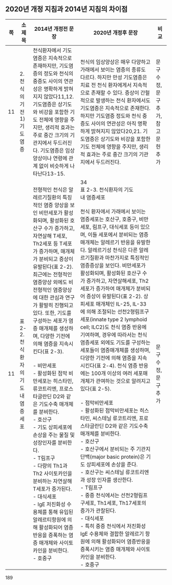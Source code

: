 ## 2020년 개정 지침과 2014년 지침의 차이점

| 쪽 | 소제목 | 2014년 개정전 문장 | 2020년 개정후 문장 | 비교 |
|---|---|---|---|---|
| 11 | 2. 천식의 기전<br>1) 기도염증 | 천식환자에서 기도염증은 지속적으로 존재하지만, 기도염증의 정도와 천식의 중증도 사이의 연관성은 명확하게 밝혀지지 않았다11,12. 기도염증은 상기도와 비강을 포함한 기도 전체에 영향을 주지만, 생리적 효과는 주로 중간 크기의 기관지에서 두드러진다. 기도염증은 임상 양상이나 연령에 관계 없이 비슷하게 나타난다13-15. | 천식의 임상양상은 매우 다양하고 가래에서 보이는 염증의 종류도 다르다. 하지만 만성 기도염증은 치료 전 천식 환자에게서 지속적으로 존재할 수 있다. 증상이 간헐적으로 발생하는 천식 환자에서도 기도염증은 지속적으로 존재한다. 하지만 기도염증 정도와 천식 중증도 사이의 연관성은 아직 명확하게 밝혀지지 않았다20,21. 기도염증은 상기도와 비강을 포함한 기도 전체에 영향을 주지만, 생리적 효과는 주로 중간 크기의 기관지에서 두드러진다. | 문구 수정, 문구 추가, 참고문헌 추가 |
| 11 | 표 2-2. 천식환자의 기도<br>내 염증세포 | 전형적인 천식은 알레르기질환의 특징적인 염증 양상을 보인 비만세포가 활성화되며, 활성화된 호산구 수가 증가하고, 자연살해 T세포, Th2세포 등 T세포가 증가하며, 매개체가 분비되고 증상이 유발된다(표 2-2). 최근에는 전형적인 염증양상 외에도 비전형적인 염증양상에 대한 관심과 연구가 활발히 진행되고 있다. 또한, 기도를 구성하는 세포가 염증 매개체를 생성하며, 다양한 기전에 의해 염증을 지속시킨다(표 2-3).<br><br>- 비만세포<br>  - 활성화된 점막 비만세포는 히스타민, 류코트리엔, 프로스타글란딘 D2와 같은 기도수축 매개체를 분비한다.<br>- 호산구<br>  - 기도 상피세포에 손상을 주는 물질 및 성장인자를 분비한다.<br>- T림프구<br>  - 다량의 Th1과 Th2 사이토카인을 분비하는 자연살해 T세포가 증가된다.<br>- 대식세포<br>  - IgE 저친화성 수용체를 통해 유입된 알레르티항원에 의해 활성화되어 염증반응을 증폭하는 염증 매개체와 사이토카인을 분비한다.<br>- 호중구 | 34<br>표 2-3. 천식환자의 기도<br>내 염증세포<br><br>천식 환자에서 가래에서 보이는 염증세포는 호산구, 호중구, 비만세포, 림프구, 대식세포 등이 있으며, 이들 세포에서 분비되는 염증 매개체는 알레르기 반응을 유발한다. 알레르기성 천식은 다른 알레르기질환과 마찬가지로 특징적인 염증증상을 보인다. 비만세포가 활성화되며, 활성화된 호산구 수가 증가하고, 자연살해세포, Th2세포가 증가하여 매개체가 분비되어 증상이 유발된다(표 2-2). 상피세포 매개체인 IL-25, IL-33에 의해 조절되는 선천2형림프구세포(innate type 2 lymphoid cell; ILC2)도 천식 염증 반응에 기여하며, 경우에 따라서는 천식 염증세포 외에도 기도를 구성하는 세포들이 염증매개체를 생성하며, 다양한 기전에 의해 염증을 지속시킨다(표 2-4). 천식 염증 반응에는 100개 이상의 여러 세포매개체가 관여하는 것으로 알려지고 있다(표 2-5).<br><br>- 점막비만세포<br>  - 활성화된 점막비만세포는 히스타민, 씨스테닐 류코트리엔, 프로스타글란딘 D2와 같은 기도수축 매개체를 분비한다.<br>- 호산구<br>  - 호산구에서 분비되는 주 기관지단백(major basic protein)은 기도 상피세포에 손상을 준다.<br>  - 호산구는 씨스테닐 류코트리엔과 성장 인자를 생산한다.<br>- T림프구<br>  - 중증 천식에서는 선천2형림프구세포, Th1세포, Th17세포의 증가가 관찰된다.<br>- 대식세포<br>  - 특히 중증 천식에서 저친화성 IgE 수용체와 결합한 알레르기 항원에 의해 활성화되어 염증반응을 증폭시키는 염증 매개체와 사이토카인을 분비한다.<br>- 호중구 | 문구수정, 문구추가 |

<PAGE>189